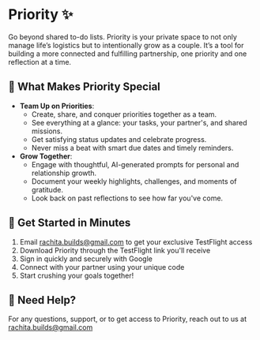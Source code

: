 # Priority ✨

Go beyond shared to-do lists. Priority is your private space to not only manage life’s logistics but to intentionally grow as a couple. It’s a tool for building a more connected and fulfilling partnership, one priority and one reflection at a time.

## 🌟 What Makes Priority Special

- **Team Up on Priorities**: 
  - Create, share, and conquer priorities together as a team.
  - See everything at a glance: your tasks, your partner's, and shared missions.
  - Get satisfying status updates and celebrate progress.
  - Never miss a beat with smart due dates and timely reminders.
- **Grow Together**:
  - Engage with thoughtful, AI-generated prompts for personal and relationship growth.
  - Document your weekly highlights, challenges, and moments of gratitude.
  - Look back on past reflections to see how far you've come.

## 🚀 Get Started in Minutes

1. Email rachita.builds@gmail.com to get your exclusive TestFlight access
2. Download Priority through the TestFlight link you'll receive
3. Sign in quickly and securely with Google
4. Connect with your partner using your unique code
5. Start crushing your goals together!


## 💬 Need Help?

For any questions, support, or to get access to Priority, reach out to us at rachita.builds@gmail.com
